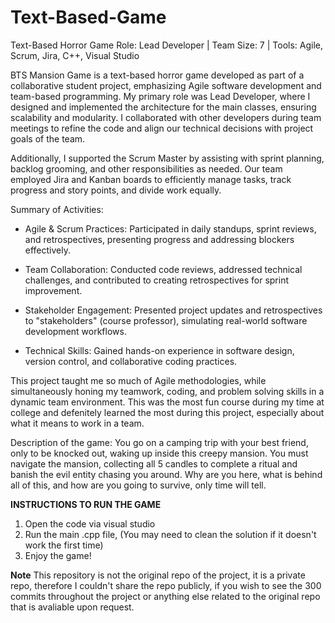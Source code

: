 # Text-Based-Game
Text-Based Horror Game
Role: Lead Developer | Team Size: 7 | Tools: Agile, Scrum, Jira, C++, Visual Studio

BTS Mansion Game is a text-based horror game developed as part of a collaborative student project, emphasizing Agile software development and team-based programming. My primary role was Lead Developer, where I designed and implemented the architecture for the main classes, ensuring scalability and modularity. I collaborated with other developers during team meetings to refine the code and align our technical decisions with project goals of the team.

Additionally, I supported the Scrum Master by assisting with sprint planning, backlog grooming, and other responsibilities as needed. Our team employed Jira and Kanban boards to efficiently manage tasks, track progress and story points, and divide work equally.

Summary of Activities:

- Agile & Scrum Practices: Participated in daily standups, sprint reviews, and retrospectives, presenting progress and addressing blockers effectively.

- Team Collaboration: Conducted code reviews, addressed technical challenges, and contributed to creating retrospectives for sprint improvement.

- Stakeholder Engagement: Presented project updates and retrospectives to "stakeholders" (course professor), simulating real-world software development workflows.

- Technical Skills: Gained hands-on experience in software design, version control, and collaborative coding practices.

This project taught me so much of Agile methodologies, while simultaneously honing my teamwork, coding, and problem solving skills in a dynamic team environment.
This was the most fun course during my time at college and defenitely learned the most during this project, especially about what it means to work in a team.


Description of the game:
You go on a camping trip with your best friend, only to be knocked out, waking up inside this creepy mansion. You must navigate the mansion, collecting all 5 candles to complete a ritual and banish the evil entity chasing you around. Why are you here, what is behind all of this, and how are you going to survive, only time will tell.

**INSTRUCTIONS TO RUN THE GAME**
1. Open the code via visual studio
2. Run the main .cpp file, (You may need to clean the solution if it doesn't work the first time)
3. Enjoy the game!

**Note**
This repository is not the original repo of the project, it is a private repo, therefore I couldn't share the repo publicly, if you wish to see the 300 commits throughout the project or anything
else related to the original repo that is avaliable upon request.
